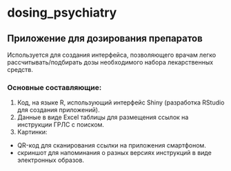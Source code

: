 # dosing_psychiatry
## Приложение для дозирования препаратов

Используется для создания интерфейса, позволяющего врачам легко рассчитывать/подбирать дозы необходимого набора лекарственных средств.

### Основные составляющие:
1. Код, на языке R, использующий интерфейс Shiny (разработка RStudio для создания приложений).
2. Данные в виде Excel таблицы для размещения ссылок на инструкции ГРЛС с поиском.
3. Картинки: 
- QR-код для сканирования ссылки на приложения смартфоном.
- скриншот для напоминания о разных версиях инструкций в виде электронных образов.
